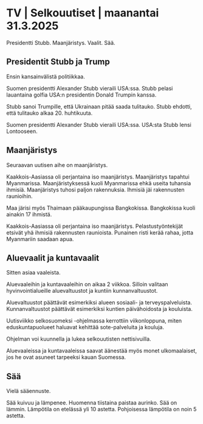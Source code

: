 # TV \| Selkouutiset \| maanantai 31.3.2025

Presidentti Stubb. Maanjäristys. Vaalit. Sää.

## Presidentit Stubb ja Trump

Ensin kansainvälistä politiikkaa.

Suomen presidentti Alexander Stubb vieraili USA:ssa. Stubb pelasi lauantaina golfia USA:n presidentin Donald Trumpin kanssa.

Stubb sanoi Trumpille, että Ukrainaan pitää saada tulitauko. Stubb ehdotti, että tulitauko alkaa 20. huhtikuuta.

Suomen presidentti Alexander Stubb vieraili USA:ssa. USA:sta Stubb lensi Lontooseen.

## Maanjäristys

Seuraavan uutisen aihe on maanjäristys.

Kaakkois-Aasiassa oli perjantaina iso maanjäristys. Maanjäristys tapahtui Myanmarissa. Maanjäristyksessä kuoli Myanmarissa ehkä useita tuhansia ihmisiä. Maanjäristys tuhosi paljon rakennuksia. Ihmisiä jäi rakennusten raunioihin.

Maa järisi myös Thaimaan pääkaupungissa Bangkokissa. Bangkokissa kuoli ainakin 17 ihmistä.

Kaakkois-Aasiassa oli perjantaina iso maanjäristys. Pelastustyöntekijät etsivät yhä ihmisiä rakennusten raunioista. Punainen risti kerää rahaa, jotta Myanmariin saadaan apua.

## Aluevaalit ja kuntavaalit

Sitten asiaa vaaleista.

Aluevaaleihin ja kuntavaaleihin on aikaa 2 viikkoa. Silloin valitaan hyvinvointialueille aluevaltuustot ja kuntiin kunnanvaltuustot.

Aluevaltuustot päättävät esimerkiksi alueen sosiaali- ja terveyspalveluista. Kunnanvaltuustot päättävät esimerkiksi kuntien päivähoidosta ja kouluista.

Uutisviikko selkosuomeksi -ohjelmassa kerrottiin viikonloppuna, miten eduskuntapuolueet haluavat kehittää sote-palveluita ja kouluja.

Ohjelman voi kuunnella ja lukea selkouutisten nettisivuilla.

Aluevaaleissa ja kuntavaaleissa saavat äänestää myös monet ulkomaalaiset, jos he ovat asuneet tarpeeksi kauan Suomessa.

## Sää

Vielä sääennuste.

Sää kuivuu ja lämpenee. Huomenna tiistaina paistaa aurinko. Sää on lämmin. Lämpötila on etelässä yli 10 astetta. Pohjoisessa lämpötila on noin 5 astetta.


